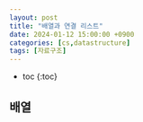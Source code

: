 ```yaml
---
layout: post
title: "배열과 연결 리스트"
date: 2024-01-12 15:00:00 +0900
categories: [cs,datastructure]
tags: [자료구조]
---
```

* toc
{:toc}

## 배열 

